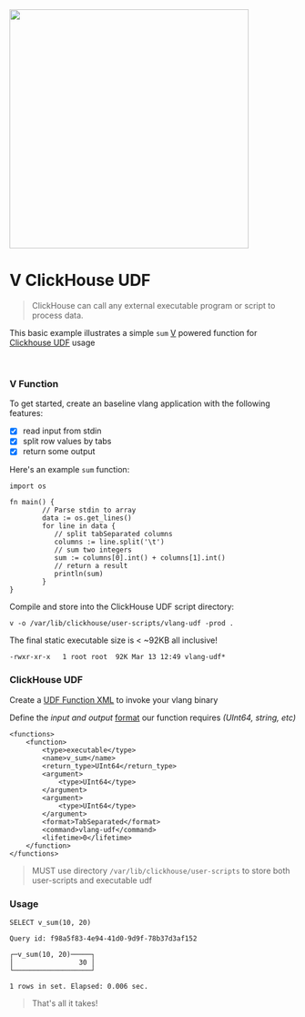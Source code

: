 <img src="https://vlang.io/img/veasel.png" width=420>

# V ClickHouse UDF
> ClickHouse can call any external executable program or script to process data.

This basic example illustrates a simple `sum` [V](https://vlang.io/) powered function for [Clickhouse UDF](https://clickhouse.com/docs/en/sql-reference/functions/#executable-user-defined-functions) usage

<br>

### V Function
To get started, create an baseline vlang application with the following features:

- [x] read input from stdin
- [x] split row values by tabs
- [x] return some output

Here's an example `sum` function:
```
import os

fn main() {
        // Parse stdin to array
        data := os.get_lines()
        for line in data {
           // split tabSeparated columns
           columns := line.split('\t')
           // sum two integers
           sum := columns[0].int() + columns[1].int()
           // return a result
           println(sum)
        }
}
```

Compile and store into the ClickHouse UDF script directory:
```
v -o /var/lib/clickhouse/user-scripts/vlang-udf -prod .
```

The final static executable size is < ~92KB all inclusive!
```
-rwxr-xr-x   1 root root  92K Mar 13 12:49 vlang-udf*
```

### ClickHouse UDF
Create a [UDF Function XML](https://clickhouse.com/docs/en/sql-reference/functions/#executable-user-defined-functions) to invoke your vlang binary

Define the _input and output_ [format](https://clickhouse.com/docs/en/interfaces/formats) our function requires _(UInt64, string, etc)_

```
<functions>
    <function>
        <type>executable</type>
        <name>v_sum</name>
        <return_type>UInt64</return_type>
        <argument>
            <type>UInt64</type>
        </argument>
        <argument>
            <type>UInt64</type>
        </argument>
        <format>TabSeparated</format>
        <command>vlang-udf</command>
        <lifetime>0</lifetime>
    </function>
</functions>
```

> MUST use directory `/var/lib/clickhouse/user-scripts` to store both user-scripts and executable udf


### Usage
```
SELECT v_sum(10, 20)

Query id: f98a5f83-4e94-41d0-9d9f-78b37d3af152

┌─v_sum(10, 20)─────┐
│                30 │
└───────────────────┘

1 rows in set. Elapsed: 0.006 sec. 
```


> That's all it takes!
